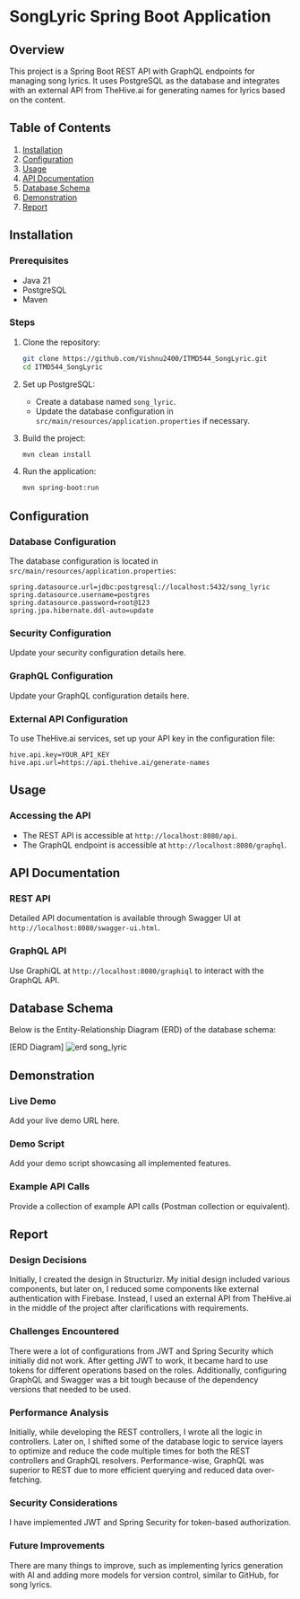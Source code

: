 # SongLyric Spring Boot Application

## Overview

This project is a Spring Boot REST API with GraphQL endpoints for managing song lyrics. It uses PostgreSQL as the database and integrates with an external API from TheHive.ai for generating names for lyrics based on the content.

## Table of Contents

1. [Installation](#installation)
2. [Configuration](#configuration)
3. [Usage](#usage)
4. [API Documentation](#api-documentation)
5. [Database Schema](#database-schema)
6. [Demonstration](#demonstration)
7. [Report](#report)

## Installation

### Prerequisites

- Java 21
- PostgreSQL
- Maven

### Steps

1. Clone the repository:
   ```sh
   git clone https://github.com/Vishnu2400/ITMD544_SongLyric.git
   cd ITMD544_SongLyric
   ```

2. Set up PostgreSQL:
   - Create a database named `song_lyric`.
   - Update the database configuration in `src/main/resources/application.properties` if necessary.

3. Build the project:
   ```sh
   mvn clean install
   ```

4. Run the application:
   ```sh
   mvn spring-boot:run
   ```

## Configuration

### Database Configuration

The database configuration is located in `src/main/resources/application.properties`:
```properties
spring.datasource.url=jdbc:postgresql://localhost:5432/song_lyric
spring.datasource.username=postgres
spring.datasource.password=root@123
spring.jpa.hibernate.ddl-auto=update
```

### Security Configuration

<!-- Placeholder for Security Configuration -->
Update your security configuration details here.

### GraphQL Configuration

<!-- Placeholder for GraphQL Configuration -->
Update your GraphQL configuration details here.

### External API Configuration

To use TheHive.ai services, set up your API key in the configuration file:
```properties
hive.api.key=YOUR_API_KEY
hive.api.url=https://api.thehive.ai/generate-names
```

## Usage

### Accessing the API

- The REST API is accessible at `http://localhost:8080/api`.
- The GraphQL endpoint is accessible at `http://localhost:8080/graphql`.

## API Documentation

### REST API

Detailed API documentation is available through Swagger UI at `http://localhost:8080/swagger-ui.html`.

### GraphQL API

Use GraphiQL at `http://localhost:8080/graphiql` to interact with the GraphQL API.

## Database Schema

Below is the Entity-Relationship Diagram (ERD) of the database schema:

[ERD Diagram]
![erd song_lyric](https://github.com/user-attachments/assets/1c5bdf73-a5a4-491a-8e1d-c8c57647d053)

## Demonstration

### Live Demo

<!-- Placeholder for Live Demo URL -->
Add your live demo URL here.

### Demo Script

<!-- Placeholder for Demo Script -->
Add your demo script showcasing all implemented features.

### Example API Calls

<!-- Placeholder for Example API Calls -->
Provide a collection of example API calls (Postman collection or equivalent).

## Report

### Design Decisions

Initially, I created the design in Structurizr. My initial design included various components, but later on, I reduced some components like external authentication with Firebase. Instead, I used an external API from TheHive.ai in the middle of the project after clarifications with requirements.

### Challenges Encountered

There were a lot of configurations from JWT and Spring Security which initially did not work. After getting JWT to work, it became hard to use tokens for different operations based on the roles. Additionally, configuring GraphQL and Swagger was a bit tough because of the dependency versions that needed to be used.

### Performance Analysis

Initially, while developing the REST controllers, I wrote all the logic in controllers. Later on, I shifted some of the database logic to service layers to optimize and reduce the code multiple times for both the REST controllers and GraphQL resolvers. Performance-wise, GraphQL was superior to REST due to more efficient querying and reduced data over-fetching.

### Security Considerations

I have implemented JWT and Spring Security for token-based authorization.

### Future Improvements

There are many things to improve, such as implementing lyrics generation with AI and adding more models for version control, similar to GitHub, for song lyrics.
